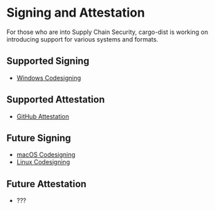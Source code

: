 # Signing and Attestation

For those who are into Supply Chain Security, cargo-dist is working on introducing support for various systems and formats.


## Supported Signing

* [Windows Codesigning](./signing-windows.md)


## Supported Attestation

* [GitHub Attestation](./github-attestations.md)


## Future Signing

* [macOS Codesigning](https://github.com/axodotdev/cargo-dist/issues/1121)
* [Linux Codesigning](https://github.com/axodotdev/cargo-dist/issues/120)

## Future Attestation

* ???
